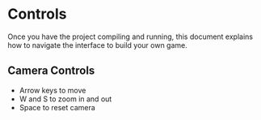 # Controls
Once you have the project compiling and running, this document
explains how to navigate the interface to build your own game.

## Camera Controls
- Arrow keys to move
- W and S to zoom in and out
- Space to reset camera
